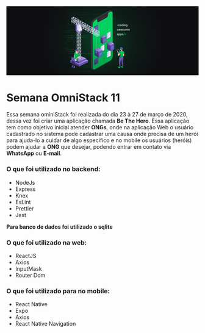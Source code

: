 <img src="./.github/semanaOmniStack.png" />

# Semana OmniStack 11

Essa semana ominiStack foi realizada do dia 23 à 27 de março de 2020, dessa vez foi criar uma aplicação chamada **Be The Hero**. Essa aplicação tem como objetivo inicial atender **ONGs**, onde na aplicação Web o usuário cadastrado no sistema pode cadastrar uma causa onde precisa de um herói para ajuda-lo a cuidar de algo especifico e no mobile os usuários (heróis) podem ajudar a **ONG** que desejar, podendo entrar em contato via **WhatsApp** ou **E-mail**.

### O que foi utilizado no backend:

- NodeJs
- Express
- Knex
- EsLint
- Prettier
- Jest

**Para banco de dados foi utilizado o sqlite**

### O que foi utilizado na web:

- ReactJS
- Axios
- InputMask
- Router Dom

### O que foi utilizado para no mobile:

- React Native
- Expo
- Axios
- React Native Navigation